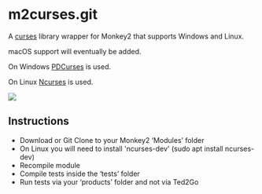 # m2curses.git
A [curses](http://www.tldp.org/HOWTO/html_single/NCURSES-Programming-HOWTO/) library wrapper for Monkey2 that supports Windows and Linux.

macOS support will eventually be added.

On Windows [PDCurses](https://github.com/wmcbrine/PDCurses) is used.

On Linux [Ncurses](https://en.wikipedia.org/wiki/Ncurses) is used.

![](https://github.com/Hezkore/m2curses/blob/master/tests/demo.png)


## Instructions
* Download or Git Clone to your Monkey2 ‘Modules’ folder
* On Linux you will need to install 'ncurses-dev' (sudo apt install ncurses-dev)
* Recompile module
* Compile tests inside the ‘tests’ folder
* Run tests via your ‘products’ folder and not via Ted2Go